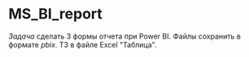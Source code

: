 # MS_BI_report

*Задача* сделать 3 формы отчета при Power BI. Файлы сохранить в формате *pbix*.
ТЗ в файле Excel "Таблица".
